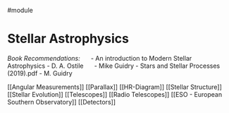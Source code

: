 #module 
# Stellar Astrophysics

*Book Recommendations:*
$\quad$ - An introduction to Modern Stellar Astrophysics - D. A. Ostile
$\quad$ - Mike Guidry - Stars and Stellar Processes (2019).pdf - M. Guidry

[[Angular Measurements]]
[[Parallax]]
[[HR-Diagram]]
[[Stellar Structure]]
[[Stellar Evolution]]
[[Telescopes]]
[[Radio Telescopes]]
[[ESO - European Southern Observatory]]
[[Detectors]]